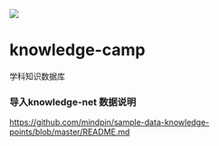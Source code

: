 ![](http://mindpin.oss-cn-hangzhou.aliyuncs.com/image_service/images/CehsqqjM/CehsqqjM.png)

knowledge-camp
==============

学科知识数据库

### 导入knowledge-net 数据说明 
https://github.com/mindpin/sample-data-knowledge-points/blob/master/README.md
